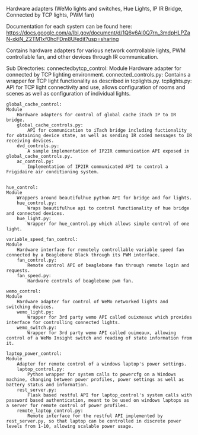 Hardware adapters (WeMo lights and switches, Hue Lights, IP IR Bridge, Connected by TCP lights, PWM fan)

Documentation for each system can be found here:
 https://docs.google.com/a/lbl.gov/document/d/1Q6v6Al0Q7rn_3mdpHLPZaN-xkiN_Z2TM1xf0hcFDm8U/edit?usp=sharing

Contains hardware adapters for various network controllable lights, PWM controllable fan, and other devices through IR communication.

Sub Directories:
	connectedbytcp_control:
	Module
		Hardware adapter for connected by TCP lighting environment.
		connected_controls.py:
			Contains a wrapper for TCP light functionality as described in tcplights.py.
		tcplights.py:
			API for TCP light connectivity and use, allows configuration of rooms and scenes as well as configuration of individual lights.

	global_cache_control:
	Module
		Hardware adapters for control of global cache iTach IP to IR bridge.
		global_cache_controls.py:
			API for communication to iTach bridge including fuctionality for obtaining device state, as well as sending IR coded messages to IR receiving devices.
		dvd_controls.py:
			A sample implementation of IP2IR communication API exposed in global_cache_controls.py.	 
		ac_control.py:
			Implementation of IP2IR communicated API to control a Frigidaire air conditioning system.


	hue_control:
	Module
		Wrappers around beautifulhue python API for bridge and for lights.
		hue_control.py:
			Wraps beautifulhue api to control functionality of hue bridge and connected devices.
		hue_light.py:
			Wrapper for hue_control.py which allows simple control of one light.

	variable_speed_fan_control:
	Module
		Hardware interface for remotely controllable variable speed fan connected by a Beaglebone Black through its PWM interface.
		fan_control.py: 
			Remote control API of beaglebone fan through remote login and requests.
		fan_speed.py:
			Hardware controls of beaglebone pwm fan.

	wemo_control:
	Module
		Hardware adapter for control of WeMo networked lights and switching devices. 
		wemo_light.py:
			Wrapper for 3rd party wemo API called ouixmeaux which provides interface for controlling connected lights.
		wemo_switch.py:
			Wrapper for 3rd party wemo API called ouimeaux, allowing control of a WeMo Insight switch and reading of state information from it. 			

	laptop_power_control:
	Module
		Adapter for remote control of a windows laptop's power settings.
		laptop_control.py:
			Python wrapper for system calls to powercfg on a Windows machine, changing between power profiles, power settings as well as battery status and information. 
		rest_server.py:
			Flask based restful API for laptop_control's system calls with password based authentication, meant to be used on windows laptops as a server for remote control of power profiles. 
		remote_laptop_control.py:
			Remote interface for the restful API implemented by rest_server.py, so that laptop can be controlled in discrete power levels from 1-10, allowing scalable power usage. 

				